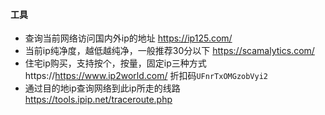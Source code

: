 #### 工具
* 查询当前网络访问国内外ip的地址 https://ip125.com/
* 当前ip纯净度，越低越纯净，一般推荐30分以下 https://scamalytics.com/ 
* 住宅ip购买，支持按个，按量，固定ip三种方式 https://https://www.ip2world.com/ 折扣码`UFnrTxOMGzobVyi2`
* 通过目的地ip查询网络到此ip所走的线路 https://tools.ipip.net/traceroute.php 
